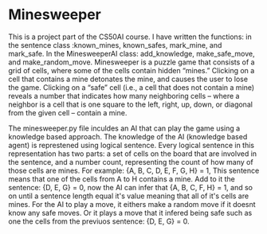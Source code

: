 # Minesweeper
This is a project part of the CS50AI course. I have written the functions: in the sentence class :known_mines, known_safes, mark_mine, and mark_safe. In the MinesweeperAI class: add_knowledge, make_safe_move, and make_random_move.
Minesweeper is a puzzle game that consists of a grid of cells, where some of the cells contain hidden “mines.” Clicking on a cell that contains a mine detonates the mine, and causes the user to lose the game. 
Clicking on a “safe” cell (i.e., a cell that does not contain a mine) reveals a number that indicates
how many neighboring cells – where a neighbor is a cell that is one square to the left, right, up, down, or diagonal from the given cell – contain a mine.

The minesweeper.py file inculdes an AI that can play the game using a knowledge based approach.
The knowledge of the AI (knowledge based agent) is represtened using logical sentence.
Every logical sentence in this representation has two parts: a set of cells on the board that are involved in the sentence, and a number count, representing the count of how many of those cells are mines. 
For example: {A, B, C, D, E, F, G, H} = 1, This sentence means that one of the cells from A to H contains a mine. Add to it the sentence: {D, E, G} = 0, now the AI can infer that {A, B, C, F, H} = 1, and so on until a sentence length 
equal it's value meaning that all of it's cells are mines. 
For the AI to play a move, it eithers make a random move if it doesnt know any safe moves. Or it plays a move that it infered being safe such as one the cells from the previuos sentence: {D, E, G} = 0. 

